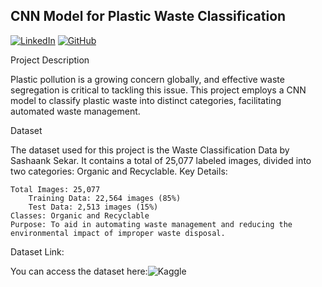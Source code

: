 CNN Model for Plastic Waste Classification
----------------------------------------------                              
                                                   
[![LinkedIn](https://img.shields.io/badge/LinkedIn-Yasmeen%20Begum-blue?logo=linkedin)](https://www.linkedin.com/in/yasmeen-begum-088830180/)
[![GitHub](https://img.shields.io/badge/GitHub-Yasmeen%20Begum-black?logo=github)](https://github.com/Yasmeen-Begum)

Project Description

Plastic pollution is a growing concern globally, and effective waste segregation is critical to tackling this issue. This project employs a CNN model to classify plastic waste into distinct categories, facilitating automated waste management.

Dataset

The dataset used for this project is the Waste Classification Data by Sashaank Sekar. It contains a total of 25,077 labeled images, divided into two categories: Organic and Recyclable.
Key Details:

    Total Images: 25,077
        Training Data: 22,564 images (85%)
        Test Data: 2,513 images (15%)
    Classes: Organic and Recyclable
    Purpose: To aid in automating waste management and reducing the environmental impact of improper waste disposal.

Dataset Link:

You can access the dataset here:![Kaggle](https://www.kaggle.com/datasets/techsash/waste-classification-data)



